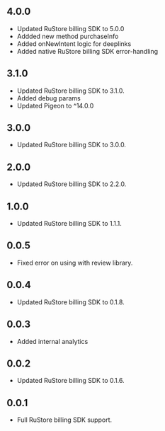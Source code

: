 ## 4.0.0

* Updated RuStore billing SDK to 5.0.0
* Addded new method purchaseInfo
* Added onNewIntent logic for deeplinks
* Added native RuStore billing SDK error-handling  

## 3.1.0

* Updated RuStore billing SDK to 3.1.0.
* Added debug params
* Updated Pigeon to ^14.0.0

## 3.0.0

* Updated RuStore billing SDK to 3.0.0.

## 2.0.0

* Updated RuStore billing SDK to 2.2.0.

## 1.0.0

* Updated RuStore billing SDK to 1.1.1.

## 0.0.5

* Fixed error on using with review library.

## 0.0.4

* Updated RuStore billing SDK to 0.1.8.

## 0.0.3

* Added internal analytics

## 0.0.2

* Updated RuStore billing SDK to 0.1.6.

## 0.0.1

* Full RuStore billing SDK support.
